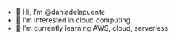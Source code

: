 - 👋 Hi, I’m @daniadelapuente
- 👀 I’m interested in cloud computing
- 🌱 I’m currently learning AWS, cloud, serverless

<!---
daniadelapuente/daniadelapuente is a ✨ special ✨ repository because its `README.md` (this file) appears on your GitHub profile.
You can click the Preview link to take a look at your changes.
--->
